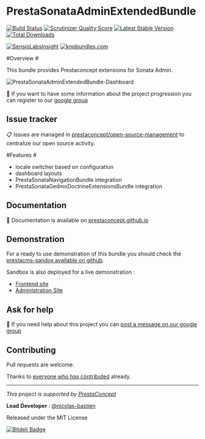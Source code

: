 PrestaSonataAdminExtendedBundle
===============================

[![Build Status](https://secure.travis-ci.org/prestaconcept/PrestaSonataAdminExtendedBundle.png?branch=master)](http://travis-ci.org/prestaconcept/PrestaSonataAdminExtendedBundle)
[![Scrutinizer Quality Score](https://scrutinizer-ci.com/g/prestaconcept/PrestaSonataAdminExtendedBundle/badges/quality-score.png?s=fdbe18e09e866427bfb9c37268372cd9611b6607)](https://scrutinizer-ci.com/g/prestaconcept/PrestaSonataAdminExtendedBundle/)
[![Latest Stable Version](https://poser.pugx.org/presta/sonata-admin-extended-bundle/v/stable.png)](https://packagist.org/packages/presta/sonata-admin-extended-bundle)
[![Total Downloads](https://poser.pugx.org/presta/sonata-admin-extended-bundle/downloads.png)](https://packagist.org/packages/presta/sonata-admin-extended-bundle)

[![SensioLabsInsight](https://insight.sensiolabs.com/projects/21a9c095-6aff-4661-82a3-4b3b6f36f5e3/big.png)](https://insight.sensiolabs.com/projects/21a9c095-6aff-4661-82a3-4b3b6f36f5e3)
[![knpbundles.com](http://knpbundles.com/prestaconcept/PrestaSonataAdminExtendedBundle/badge)](http://knpbundles.com/prestaconcept/PrestaSonataAdminExtendedBundle)

#Overview #

This bundle provides Prestaconcept extensions for Sonata Admin.

![PrestaSonataAdminExtendedBundle-Dashboard](http://prestaconcept.github.io/assets/presta-sonata-admin-extended/presta-sonata-admin-extended-dashboard.jpg)

:speech_balloon: If you want to have some information about the project progression you can register to our [google group][3]

## Issue tracker ##

:clipboard: Issues are managed in [prestaconcept/open-source-management](https://github.com/prestaconcept/open-source-management) to centralize our open source activity.

#Features #

- locale switcher based on configuration
- dashboard layouts
- PrestaSonataNavigationBundle integration
- PrestaSonataGedmoDoctrineExtensionsBundle integration

## Documentation ##

:book: Documentation is available on [prestaconcept.github.io][4]

## Demonstration ##

For a ready to use demonstration of this bundle you should check the [prestacms-sandox available on github][2].

Sandbox is also deployed for a live demonstration :

-   [Frontend site][5]
-   [Administration Site][6]


## Ask for help ##

:speech_balloon: If you need help about this project you can [post a message on our google group][3]

## Contributing

Pull requests are welcome.


Thanks to
[everyone who has contributed](https://github.com/prestaconcept/PrestaSonataAdminExtendedBundle/graphs/contributors) already.

---

*This project is supported by [PrestaConcept](http://www.prestaconcept.net)*

**Lead Developer** : [@nicolas-bastien](https://github.com/nicolas-bastien)

Released under the MIT License


[2]: https://github.com/prestaconcept/prestacms-sandbox
[3]: https://groups.google.com/forum/?hl=fr&fromgroups#!forum/prestacms-devs
[4]: http://prestaconcept.github.io/presta-sonata-admin-extended/
[5]: http://sandbox.prestacms.com/
[6]: http://sandbox.prestacms.com/admin



[![Bitdeli Badge](https://d2weczhvl823v0.cloudfront.net/prestaconcept/prestasonataadminextendedbundle/trend.png)](https://bitdeli.com/free "Bitdeli Badge")

